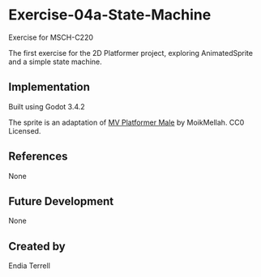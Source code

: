 
# Exercise-04a-State-Machine

Exercise for MSCH-C220

The first exercise for the 2D Platformer project, exploring AnimatedSprite and a simple state machine.

## Implementation

Built using Godot 3.4.2

The sprite is an adaptation of [MV Platformer Male](https://opengameart.org/content/mv-platformer-male-32x64) by MoikMellah. CC0 Licensed.

## References

None

## Future Development

None

## Created by 

Endia Terrell
